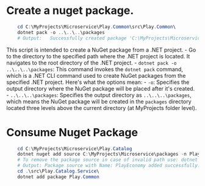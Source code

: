 # Create a nuget package.
```ps1
	cd C:\MyProjects\Microservice\Play.Common\src\Play.Common\
	dotnet pack -o ..\..\..\packages
	# Output:   Successfully created package 'C:\MyProjects\Microservice\packages\Play.Common.1.0.0.nupkg'.
```
This script is intended to create a NuGet package from a .NET project. 
	- Go to the directory to the specified path where the .NET project is located. It navigates to the root directory of the .NET project.
	- `dotnet pack -o ..\..\..\packages`: This command invokes the `dotnet pack` command, which is a .NET CLI command used to create NuGet packages from the specified .NET project. Here's what the options mean:
	   - `-o`: Specifies the output directory where the NuGet package will be placed after it's created.
	   - `..\..\..\packages`: Specifies the output directory as `..\..\..\packages`, which means the NuGet package will be created in the `packages` directory located three levels above the current directory (at MyProjects folder level). 
	   
# Consume Nuget Package
```ps1
	cd C:\MyProjects\Microservice\Play.Catalog
	dotnet nuget add source C:\MyProjects\Microservice\packages -n PlayEconomy
	# To remove the package source in case of invalid path use: dotnet nuget remove source PlayEconomy 
	# Output: Package source with Name: PlayEconomy added successfully.
	cd .\src\Play.Catalog.Service\
	dotnet add package Play.Common
```

